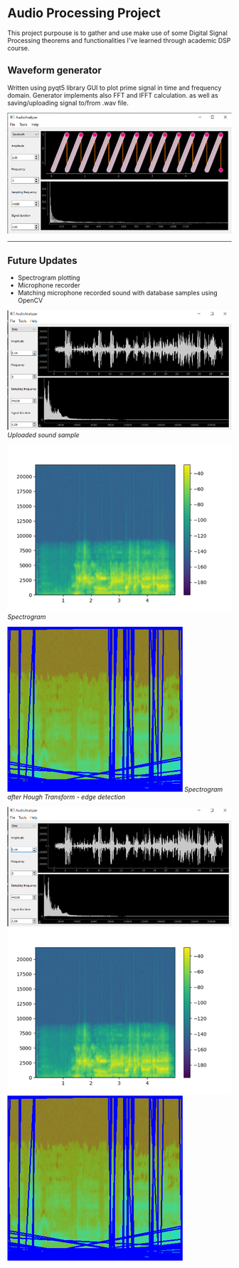 # Audio Processing Project

This project purpouse is to gather and use make use of some Digital Signal Processing theorems
and functionalities I've learned through academic DSP course.

## **Waveform generator**

Written using pyqt5 library GUI to plot prime signal in time and frequency domain. Generator implements also FFT and IFFT calculation. as well as saving/uploading signal to/from .wav file.

![Old_GUI](https://github.com/MikeZ7/Audio_Processing/blob/master/Images/qt_gui.png)

---

## **Future Updates**

* Spectrogram plotting
* Microphone recorder
* Matching microphone recorded sound with database samples using OpenCV


![Sound](https://github.com/MikeZ7/Audio_Processing/blob/master/Images/qt_gui_sound.png)
*Uploaded sound sample*

![Spectrogram](https://github.com/MikeZ7/Audio_Processing/blob/master/Images/spectrogram.png)
*Spectrogram*


![Hough](https://github.com/MikeZ7/Audio_Processing/blob/master/Images/hough_template.png)
*Spectrogram after Hough Transform - edge detection*


<p1 align="center">
  <img src="https://github.com/MikeZ7/Audio_Processing/blob/master/Images/qt_gui_sound.png" />
</p1>

<p2 align="center">
  <img src="https://github.com/MikeZ7/Audio_Processing/blob/master/Images/spectrogram.png" />
</p2>

<p3 align="center">
  <img src="https://github.com/MikeZ7/Audio_Processing/blob/master/Images/hough_template.png" />
</p3>

